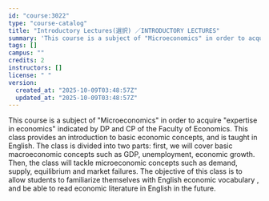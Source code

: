 ```yaml
---
id: "course:3022"
type: "course-catalog"
title: "Introductory Lectures(選択) ／INTRODUCTORY LECTURES"
summary: 'This course is a subject of "Microeconomics" in order to acquire "expertise in economics" indicated by DP and CP of the …'
tags: []
campus: ""
credits: 2
instructors: []
license: " "
version:
  created_at: "2025-10-09T03:48:57Z"
  updated_at: "2025-10-09T03:48:57Z"
---
```


This course is a subject of "Microeconomics" in order to acquire "expertise in economics" indicated by DP and CP of the Faculty of Economics. This class provides an introduction to basic economic concepts, and is taught in English. The class is divided into two parts: first, we will cover basic macroeconomic concepts such as GDP, unemployment, economic growth. Then, the class will tackle microeconomic concepts such as demand, supply, equilibrium and market failures. The objective of this class is to allow students to familiarize themselves with English economic vocabulary , and be able to read economic literature in English in the future.
